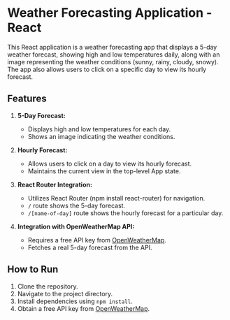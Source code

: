# Weather Forecasting Application - React

This React application is a weather forecasting app that displays a 5-day weather forecast, showing high and low temperatures daily, along with an image representing the weather conditions (sunny, rainy, cloudy, snowy). The app also allows users to click on a specific day to view its hourly forecast.

## Features

1. **5-Day Forecast:**
   - Displays high and low temperatures for each day.
   - Shows an image indicating the weather conditions.

2. **Hourly Forecast:**
   - Allows users to click on a day to view its hourly forecast.
   - Maintains the current view in the top-level App state.

3. **React Router Integration:**
   - Utilizes React Router (npm install react-router) for navigation.
   - `/` route shows the 5-day forecast.
   - `/[name-of-day]` route shows the hourly forecast for a particular day.

4. **Integration with OpenWeatherMap API:**
   - Requires a free API key from [OpenWeatherMap](https://openweathermap.org/).
   - Fetches a real 5-day forecast from the API.

## How to Run

1. Clone the repository.
2. Navigate to the project directory.
3. Install dependencies using `npm install`.
4. Obtain a free API key from [OpenWeatherMap](https://openweathermap.org/).

